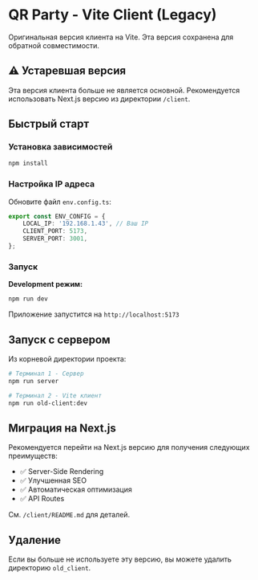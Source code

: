 # QR Party - Vite Client (Legacy)

Оригинальная версия клиента на Vite. Эта версия сохранена для обратной совместимости.

## ⚠️ Устаревшая версия

Эта версия клиента больше не является основной. Рекомендуется использовать Next.js версию из директории `/client`.

## Быстрый старт

### Установка зависимостей

```bash
npm install
```

### Настройка IP адреса

Обновите файл `env.config.ts`:

```typescript
export const ENV_CONFIG = {
	LOCAL_IP: '192.168.1.43', // Ваш IP
	CLIENT_PORT: 5173,
	SERVER_PORT: 3001,
};
```

### Запуск

**Development режим:**

```bash
npm run dev
```

Приложение запустится на `http://localhost:5173`

## Запуск с сервером

Из корневой директории проекта:

```bash
# Терминал 1 - Сервер
npm run server

# Терминал 2 - Vite клиент
npm run old-client:dev
```

## Миграция на Next.js

Рекомендуется перейти на Next.js версию для получения следующих преимуществ:

- ✅ Server-Side Rendering
- ✅ Улучшенная SEO
- ✅ Автоматическая оптимизация
- ✅ API Routes

См. `/client/README.md` для деталей.

## Удаление

Если вы больше не используете эту версию, вы можете удалить директорию `old_client`.
